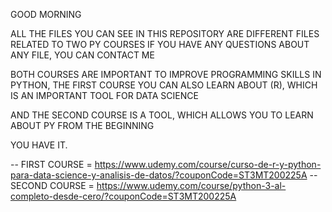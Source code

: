 GOOD MORNING

ALL THE FILES YOU CAN SEE IN THIS REPOSITORY ARE DIFFERENT FILES RELATED TO TWO PY COURSES
IF YOU HAVE ANY QUESTIONS ABOUT ANY FILE, YOU CAN CONTACT ME

BOTH COURSES ARE IMPORTANT TO IMPROVE PROGRAMMING SKILLS IN PYTHON, THE FIRST COURSE YOU CAN ALSO LEARN ABOUT (R), WHICH IS AN IMPORTANT TOOL FOR DATA SCIENCE

AND THE SECOND COURSE IS A TOOL, WHICH ALLOWS YOU TO LEARN ABOUT PY FROM THE BEGINNING

YOU HAVE IT.

-- FIRST COURSE = https://www.udemy.com/course/curso-de-r-y-python-para-data-science-y-analisis-de-datos/?couponCode=ST3MT200225A
-- SECOND COURSE = https://www.udemy.com/course/python-3-al-completo-desde-cero/?couponCode=ST3MT200225A 
